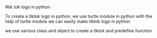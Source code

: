 #tik tok logo in python

To create a tiktok logo in python, we use turtle module in python
with the help of turtle module we can easily make tiktok logo in python
 
we use various class and object to create a tiktok and predefine function

